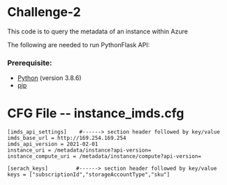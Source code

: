 # Challenge-2

 This code is to query the metadata of an instance within Azure
 
 The following are needed to run PythonFlask API: 

### Prerequisite: 

- [Python](https://www.python.org/downloads/) (version 3.8.6)
- [pip](https://pip.pypa.io/en/stable/installing/)
 
# CFG File -- instance_imds.cfg

    [imds_api_settings]    #------> section header followed by key/value
    imds_base_url = http://169.254.169.254
    imds_api_version = 2021-02-01
    instance_uri = /metadata/instance?api-version=
    instance_compute_uri = /metadata/instance/compute?api-version=

    [serach_keys]         #------> section header followed by key/value
    keys = ["subscriptionId","storageAccountType","sku"]
